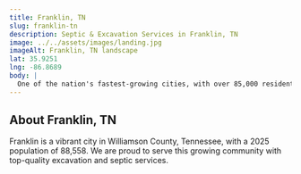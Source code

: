 ```yaml
---
title: Franklin, TN
slug: franklin-tn
description: Septic & Excavation Services in Franklin, TN
image: ../../assets/images/landing.jpg
imageAlt: Franklin, TN landscape
lat: 35.9251
lng: -86.8689
body: |
  One of the nation's fastest-growing cities, with over 85,000 residents, Franklin blends its rich Civil War history and charming Main Street with an affluent, modern lifestyle. J.R. Outdoor Solutions meets the expanding needs of communities like Westhaven with comprehensive Excavation & Site Prep and meticulous Land Clearing & Grading. We provide essential Drainage Solutions to effectively manage the "red clay" and limestone-based soils common in the Nashville Basin, protecting valuable properties. We specialize in Septic Installation and dependable Septic Repair & Replacement. J.R. Outdoor Solutions also elevates properties with custom-designed Outdoor Living Spaces, elegant Concrete Patios & Walkways, and sturdy Retaining Walls, aligning with the city's Envision Franklin plan for quality development.
---
```


## About Franklin, TN
Franklin is a vibrant city in Williamson County, Tennessee, with a 2025 population of 88,558. We are proud to serve this growing community with top-quality excavation and septic services.
